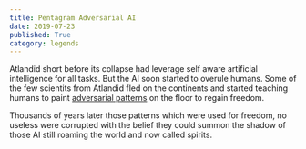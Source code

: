 ```yaml
---
title: Pentagram Adversarial AI
date: 2019-07-23
published: True
category: legends
---
```


Atlandid short before its collapse had leverage self aware artificial intelligence for all tasks. 
But the AI soon started to overule humans. Some of the few scientits from Atlandid fled on the continents and started 
teaching humans to paint [adversarial patterns](https://spectrum.ieee.org/cars-that-think/transportation/sensors/slight-street-sign-modifications-can-fool-machine-learning-algorithms) on the floor to regain freedom.

Thousands of years later those patterns which were used for freedom, no useless were corrupted with the belief they could summon
the shadow of those AI still roaming the world and now called spirits.
